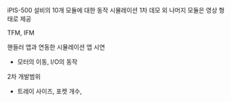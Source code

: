iPIS-500 설비의 10개 모듈에 대한 동작 시뮬레이션
1차 데모 외 나머지 모듈은 영상 형태로 제공

TFM, IFM

핸들러 앱과 연동한 시뮬레이션 앱 시연
- 모터의 이동, I/O의 동작

2차 개발범위
- 트레이 사이즈, 포켓 개수, 